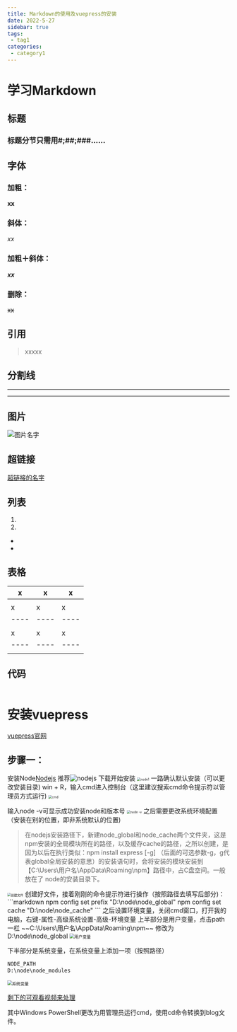 ```yaml
---
title: Markdown的使用及vuepress的安装
date: 2022-5-27
sidebar: true
tags:
 - tag1
categories:
 - category1
---
```

# 学习Markdown

## 标题
### 标题分节只需用#;##;###......
## 字体
### 加粗：
**xx**
### 斜体：
*xx*
### 加粗＋斜体：
***xx***
### 删除：
~~xx~~
## 引用
> xxxxx

## 分割线
---
***
## 图片
![图片名字](图片地址或者链接)

## 超链接
[超链接的名字]()
## 列表
1. 
2. 
* 
* 
## 表格
| x    | x    | x    |
| ---- | ---- | ---- |
|      |      |      |
| x    | x    | x    |
| ---- | ---- | ---- |
|      |      |      |
| x    | x    | x    |
| ---- | ---- | ---- |
|      |      |      |

## 代码
```java

```
# 安装vuepress
[vuepress官网](https://www.vuepress.cn/)
## 步骤一：
安装Node[Nodejs](https://nodejs.org/zh-cn/)
推荐![nodejs](https://gitee.com/pengzhanmei/picture/raw/master/node%E7%A8%B3%E5%AE%9A%E7%89%88.png)
下载开始安装
<img src="https://gitee.com/pengzhanmei/picture/raw/master/node1.png" alt="node1" style="zoom:50%;" />
一路确认默认安装（可以更改安装目录)
win + R，输入cmd进入控制台（这里建议搜索cmd命令提示符以管理员方式运行)
<img src="https://gitee.com/pengzhanmei/picture/raw/master/cmd.png" alt="cmd" style="zoom:50%;" />

输入node -v可显示成功安装node和版本号
<img src="https://gitee.com/pengzhanmei/picture/raw/master/node%20-v.png" alt="node -v" style="zoom:50%;" />
之后需要更改系统环境配置（安装在别的位置，即非系统默认的位置)

> 在nodejs安装路径下，新建node_global和node_cache两个文件夹，这是npm安装的全局模块所在的路径，以及缓存cache的路径，之所以创建，是因为以后在执行类似：npm install express [-g] （后面的可选参数-g，g代表global全局安装的意思）的安装语句时，会将安装的模块安装到【C:\Users\用户名\AppData\Roaming\npm】路径中，占C盘空间。一般放在了 node的安装目录下。

<img src="https://gitee.com/pengzhanmei/picture/raw/master/%E5%88%9B%E5%BB%BA%E6%96%87%E4%BB%B6.png" alt="创建文件" style="zoom: 50%;" />
创建好文件，接着刚刚的命令提示符进行操作（按照路径去填写后部分)：
```markdown
npm config set prefix "D:\node\node_global"
npm config set cache "D:\node\node_cache"
```
之后设置环境变量，关闭cmd窗口，打开我的电脑，右键-属性-高级系统设置-高级-环境变量
上半部分是用户变量，点击path一栏
~~C:\Users\用户名\AppData\Roaming\npm~~
修改为D:\node\node_global

<img src="https://gitee.com/pengzhanmei/picture/raw/master/%E7%94%A8%E6%88%B7%E5%8F%98%E9%87%8F.png" alt="用户变量" style="zoom:67%;" />

下半部分是系统变量，在系统变量上添加一项（按照路径）

```markdown
NODE_PATH
D:\node\node_modules
```

<img src="https://gitee.com/pengzhanmei/picture/raw/master/%E7%B3%BB%E7%BB%9F%E5%8F%98%E9%87%8F.png" alt="系统变量" style="zoom:67%;" />

[剩下的可观看视频来处理]([10分钟教你使用vuepress快速搭建自己的个人博客并部署服务_哔哩哔哩_bilibili](https://www.bilibili.com/video/BV1eQ4y1h7E4?spm_id_from=333.337.search-card.all.click))

其中Windows PowerShell更改为用管理员运行cmd，使用cd命令转换到blog文件。
